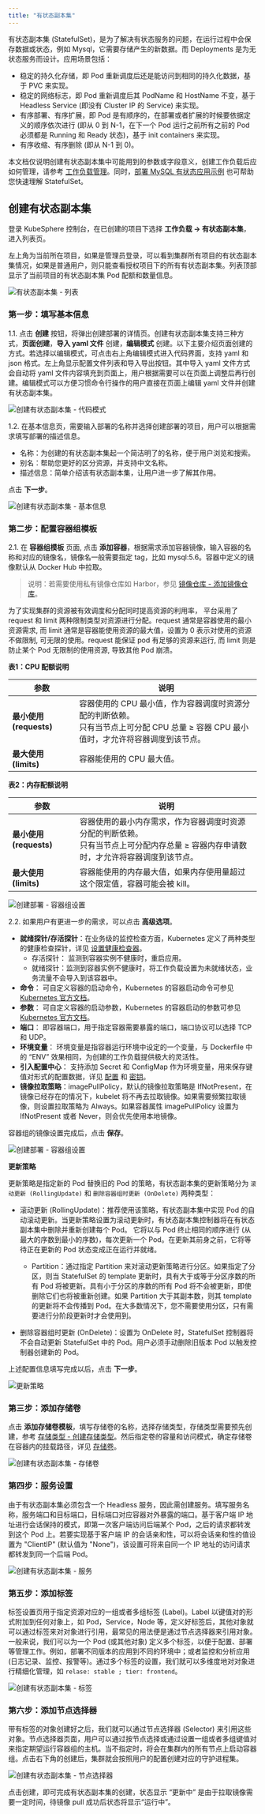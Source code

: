 ```yaml
---
title: "有状态副本集"
---
```


有状态副本集 (StatefulSet)，是为了解决有状态服务的问题，在运行过程中会保存数据或状态，例如 Mysql，它需要存储产生的新数据。而 Deployments 是为无状态服务而设计。应用场景包括：

- 稳定的持久化存储，即 Pod 重新调度后还是能访问到相同的持久化数据，基于 PVC 来实现。
- 稳定的网络标志，即 Pod 重新调度后其 PodName 和 HostName 不变，基于 Headless Service (即没有 Cluster IP 的 Service) 来实现。
- 有序部署、有序扩展，即 Pod 是有顺序的，在部署或者扩展的时候要依据定义的顺序依次进行 (即从 0 到 N-1，在下一个 Pod 运行之前所有之前的 Pod 必须都是 Running 和 Ready 状态)，基于 init containers 来实现。
- 有序收缩、有序删除 (即从 N-1 到 0)。

本文档仅说明创建有状态副本集中可能用到的参数或字段意义，创建工作负载后应如何管理，请参考 [工作负载管理](../../workload/workload-management/)。同时，[部署 MySQL 有状态应用示例](../../quick-start/mysql-deployment/) 也可帮助您快速理解 StatefulSet。

## 创建有状态副本集      

登录 KubeSphere 控制台，在已创建的项目下选择 **工作负载 → 有状态副本集**，进入列表页。

左上角为当前所在项目，如果是管理员登录，可以看到集群所有项目的有状态副本集情况，如果是普通用户，则只能查看授权项目下的所有有状态副本集。列表顶部显示了当前项目的有状态副本集 Pod 配额和数量信息。

![有状态副本集 - 列表](/ae_statefulset_list.png)

### 第一步：填写基本信息

1.1. 点击 **创建** 按钮，将弹出创建部署的详情页。创建有状态副本集支持三种方式，**页面创建**，**导入 yaml 文件** 创建，**编辑模式** 创建。以下主要介绍页面创建的方式。若选择以编辑模式，可点击右上角编辑模式进入代码界面，支持 yaml 和 json 格式。左上角显示配置文件列表和导入导出按钮。其中导入 yaml 文件方式会自动将 yaml 文件内容填充到页面上，用户根据需要可以在页面上调整后再行创建。编辑模式可以方便习惯命令行操作的用户直接在页面上编辑 yaml 文件并创建有状态副本集。

![创建有状态副本集 - 代码模式](/ae_statefulset_create_command.png)

1.2. 在基本信息页，需要输入部署的名称并选择创建部署的项目，用户可以根据需求填写部署的描述信息。


- 名称：为创建的有状态副本集起一个简洁明了的名称，便于用户浏览和搜索。
- 别名：帮助您更好的区分资源，并支持中文名称。
- 描述信息：简单介绍该有状态副本集，让用户进一步了解其作用。

点击 **下一步**。

![创建有状态副本集 - 基本信息](/ae_statefulset_create_basic.png)

### 第二步：配置容器组模板

2.1. 在 **容器组模板** 页面, 点击 **添加容器**，根据需求添加容器镜像，输入容器的名称和对应的镜像名，镜像名一般需要指定 tag，比如 mysql:5.6。容器中定义的镜像默认从 Docker Hub 中拉取。

> 说明：若需要使用私有镜像仓库如 Harbor，参见 [镜像仓库 - 添加镜像仓库](../../platform-management/image-registry/#添加镜像仓库)。

为了实现集群的资源被有效调度和分配同时提高资源的利用率， 平台采用了 request 和 limit 两种限制类型对资源进行分配。request 通常是容器使用的最小资源需求, 而 limit 通常是容器能使用资源的最大值，设置为 0 表示对使用的资源不做限制, 可无限的使用。request 能保证 pod 有足够的资源来运行, 而 limit 则是防止某个 Pod 无限制的使用资源, 导致其他 Pod 崩溃。

**表1：CPU 配额说明**

|参数|说明|
|---|---|
|**最小使用 (requests)**|容器使用的 CPU 最小值，作为容器调度时资源分配的判断依赖。<br> 只有当节点上可分配 CPU 总量 ≥ 容器 CPU 最小值时，才允许将容器调度到该节点。|
|**最大使用 (limits)**|容器能使用的 CPU 最大值。|

**表2：内存配额说明**

|参数|说明|
|---|---|
|**最小使用 (requests)**|容器使用的最小内存需求，作为容器调度时资源分配的判断依赖。<br> 只有当节点上可分配内存总量 ≥ 容器内存申请数时，才允许将容器调度到该节点。|
|**最大使用 (limits)**|容器能使用的内存最大值，如果内存使用量超过这个限定值，容器可能会被 kill。|

![创建部署 - 容器组设置](/ae_statefulsets_container_setting.png)

2.2. 如果用户有更进一步的需求，可以点击 **高级选项**。

- **就绪探针/存活探针**：在业务级的监控检查方面，Kubernetes 定义了两种类型的健康检查探针，详见 [设置健康检查器](../../workload/health-check)。
   - 存活探针： 监测到容器实例不健康时，重启应用。
   - 就绪探针：监测到容器实例不健康时，将工作负载设置为未就绪状态，业务流量不会导入到该容器中。
- **命令**： 可自定义容器的启动命令，Kubernetes 的容器启动命令可参见 [Kubernetes 官方文档](https://kubernetes.io/docs/tasks/inject-data-application/define-command-argument-container/#run-a-command-in-a-shell)。
- **参数**： 可自定义容器的启动参数，Kubernetes 的容器启动的参数可参见 [Kubernetes 官方文档](https://kubernetes.io/docs/tasks/inject-data-application/define-command-argument-container/)。
- **端口**： 即容器端口，用于指定容器需要暴露的端口，端口协议可以选择 TCP 和 UDP。
- **环境变量**： 环境变量是指容器运行环境中设定的一个变量，与 Dockerfile 中的 “ENV” 效果相同，为创建的工作负载提供极大的灵活性。
- **引入配置中心**： 支持添加 Secret 和 ConfigMap 作为环境变量，用来保存键值对形式的配置数据，详见 [配置](../../configuration/configmaps) 和 [密钥](../../configuration/secrets)。 
- **镜像拉取策略**：imagePullPolicy，默认的镜像拉取策略是 IfNotPresent，在镜像已经存在的情况下，kubelet 将不再去拉取镜像。如果需要频繁拉取镜像，则设置拉取策略为 Always。如果容器属性 imagePullPolicy 设置为 IfNotPresent 或者 Never，则会优先使用本地镜像。

容器组的镜像设置完成后，点击 **保存**。

![创建部署 - 容器组设置](/ae_statefulsets_container_setting-2.png)

**更新策略**

更新策略是指定新的 Pod 替换旧的 Pod 的策略，有状态副本集的更新策略分为 `滚动更新 (RollingUpdate)` 和 `删除容器组时更新 (OnDelete)` 两种类型：

- 滚动更新 (RollingUpdate)：推荐使用该策略，有状态副本集中实现 Pod 的自动滚动更新。当更新策略设置为滚动更新时，有状态副本集控制器将在有状态副本集中删除并重新创建每个 Pod。 它将以与 Pod 终止相同的顺序进行 (从最大的序数到最小的序数)，每次更新一个 Pod。在更新其前身之前，它将等待正在更新的 Pod 状态变成正在运行并就绪。

    - Partition：通过指定 Partition 来对滚动更新策略进行分区。如果指定了分区，则当 StatefulSet 的 template 更新时，具有大于或等于分区序数的所有 Pod 将被更新。具有小于分区的序数的所有 Pod 将不会被更新，即使删除它们也将被重新创建。如果 Partition 大于其副本数，则其 template 的更新将不会传播到 Pod。在大多数情况下，您不需要使用分区，只有需要进行分阶段更新时才会使用到。

- 删除容器组时更新 (OnDelete)：设置为 OnDelete 时，StatefulSet 控制器将不会自动更新 StatefulSet 中的 Pod。用户必须手动删除旧版本 Pod 以触发控制器创建新的 Pod。

上述配置信息填写完成以后，点击 **下一步**。

![更新策略](/ae-statefulsets-pod-tmp.png)

### 第三步：添加存储卷

点击 **添加存储卷模板**，填写存储卷的名称，选择存储类型，存储类型需要预先创建，参考 [存储类型 - 创建存储类型](../../infrastructure/storageclass)。然后指定卷的容量和访问模式，确定存储卷在容器内的挂载路径，详见 [存储卷](../../storage/pvc)。

![创建有状态副本集 - 存储卷](/ae_statefulset_create_PVC.png)

### 第四步：服务设置

由于有状态副本集必须包含一个 Headless 服务，因此需创建服务。填写服务名称，服务端口和目标端口，目标端口对应容器对外暴露的端口。基于客户端 IP 地址进行会话保持的模式，即第一次客户端访问后端某个 Pod，之后的请求都转发到这个 Pod 上。若要实现基于客户端 IP 的会话亲和性，可以将会话亲和性的值设置为 "ClientIP" (默认值为 "None")，该设置可将来自同一个 IP 地址的访问请求都转发到同一个后端 Pod。

![创建有状态副本集 - 服务](/ae_statefulset_create_svc.png)

### 第五步：添加标签

标签设置页用于指定资源对应的一组或者多组标签 (Label)。Label 以键值对的形式附加到任何对象上，如 Pod，Service，Node 等，定义好标签后，其他对象就可以通过标签来对对象进行引用，最常见的用法便是通过节点选择器来引用对象。一般来说，我们可以为一个 Pod (或其他对象) 定义多个标签，以便于配置、部署等管理工作。例如，部署不同版本的应用到不同的环境中；或者监控和分析应用 (日志记录、监控、报警等)。通过多个标签的设置，我们就可以多维度地对对象进行精细化管理，如 `relase: stable ; tier: frontend`。

![创建有状态副本集 - 标签](/ae_statefulset_create_label.png)

### 第六步：添加节点选择器

带有标签的对象创建好之后，我们就可以通过节点选择器 (Selector) 来引用这些对象。节点选择器页面，用户可以通过按节点选择或通过设置一组或者多组键值对来指定期望运行容器组的主机。当不指定时，将会在集群内的所有节点上启动容器组。点击右下角的创建后，集群就会按照用户的配置创建对应的守护进程集。

![创建有状态副本集 - 节点选择器](/ae_statefulset_create_nodeselector.png)
 
点击创建，即可完成有状态副本集的创建，状态显示 “更新中” 是由于拉取镜像需要一定时间，待镜像 pull 成功后状态将显示“运行中”。



